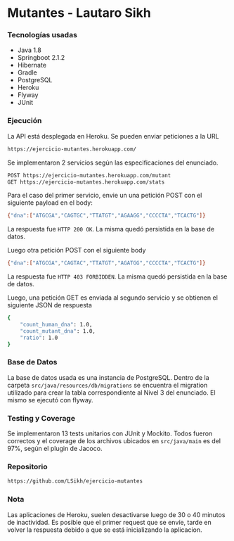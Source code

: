 # Mutantes - Lautaro Sikh

### Tecnologías usadas

* Java 1.8
* Springboot 2.1.2
* Hibernate
* Gradle
* PostgreSQL
* Heroku
* Flyway 
* JUnit

### Ejecución

La API está desplegada en Heroku. Se pueden enviar peticiones a la URL

```sh
https://ejercicio-mutantes.herokuapp.com/
```
Se implementaron 2 servicios según las especificaciones del enunciado.

```sh
POST https://ejercicio-mutantes.herokuapp.com/mutant
GET https://ejercicio-mutantes.herokuapp.com/stats
```

Para el caso del primer servicio, envie un una petición POST con el siguiente payload en el body:
```sh
{"dna":["ATGCGA","CAGTGC","TTATGT","AGAAGG","CCCCTA","TCACTG"]}
```
La respuesta fue `HTTP 200 OK`. La misma quedó persistida en la base de datos.

Luego otra petición POST con el siguiente body
```sh
{"dna":["ATGCGA","CAGTAC","TTATGT","AGATGG","CCCCTA","TCACTG"]}
```
La respuesta fue `HTTP 403 FORBIDDEN`. La misma quedó persistida en la base de datos.

Luego, una petición GET es enviada al segundo servicio y se obtienen el siguiente JSON de respuesta
```sh
{
    "count_human_dna": 1.0,
    "count_mutant_dna": 1.0,
    "ratio": 1.0
}
```
### Base de Datos
La base de datos usada es una instancia de PostgreSQL. Dentro de la carpeta `src/java/resources/db/migrations` se encuentra el migration utilizado para crear la tabla correspondiente al Nivel 3 del enunciado. El mismo se ejecutó con flyway.

### Testing y Coverage

Se implementaron 13 tests unitarios con JUnit y Mockito. Todos fueron correctos y el coverage de los archivos ubicados en `src/java/main` es del 97%, según el plugin de Jacoco.

### Repositorio

```sh
https://github.com/LSikh/ejercicio-mutantes
```

### Nota

Las aplicaciones de Heroku, suelen desactivarse luego de 30 o 40 minutos de inactividad. Es posible que el primer request que se envíe, tarde en volver la respuesta debido a que se está inicializando la aplicacion.
